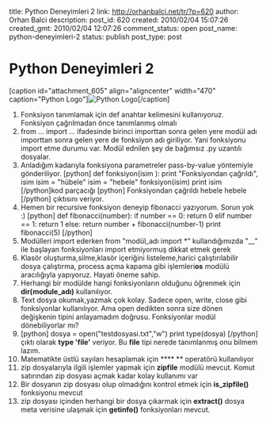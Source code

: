 title: Python Deneyimleri 2
link: http://orhanbalci.net/tr/?p=620
author: Orhan Balci
description: 
post_id: 620
created: 2010/02/04 15:07:26
created_gmt: 2010/02/04 12:07:26
comment_status: open
post_name: python-deneyimleri-2
status: publish
post_type: post

# Python Deneyimleri 2

[caption id="attachment_605" align="aligncenter" width="470" caption="Python Logo"]![Python Logo](/wp-content/uploads/python_logo.png)[/caption] 

  1. Fonksiyon tanımlamak için def anahtar kelimesini kullanıyoruz. Fonksiyon çağrılmadan önce tanımlanmış olmalı
  2. from ... import ... ifadesinde birinci importtan sonra gelen yere modül adı importtan sonra gelen yere de fonksiyon adı giriliyor. Yani fonksiyonu import etme durumu var. Modül ednilen şey de bağımsız .py uzantılı dosyalar.
  3. Anladığım kadarıyla fonksiyona parametreler pass-by-value yöntemiyle gönderiliyor. [python] def fonksiyon(isim ): print "Fonksiyondan çağrıldı", isim isim = "hübele" isim = "hebele" fonksiyon(isim) print isim [/python]kod parçacığı [python] Fonksiyondan çağrıldı hebele hebele [/python] çıktısını veriyor. 
  4. Hemen bir recursive fonksiyon deneyip fibonacci yazıyorum. Sorun yok :) [python] def fibonacci(number): if number == 0: return 0 elif number == 1: return 1 else: return number + fibonacci(number-1) print fibonacci(5) [/python]
  5. Modülleri import ederken from "modül_adı import *" kullandığımızda "__" ile başlayan fonksiyonları import etmiyormuş dikkat etmek gerek
  6. Klasör oluşturma,silme,klasör içeriğini listeleme,harici çalıştırılabilir dosya çalıştırma, process açma kapama gibi işlemleri**os** modülü aracılığıyla yapıyoruz. Hayati öneme sahip.
  7. Herhangi bir modülde hangi fonksiyonların olduğunu öğrenmek için **dir(module_adı)** kullanılıyor.
  8. Text dosya okumak,yazmak çok kolay. Sadece open, write, close gibi fonksiyonlar kullanılıyor. Ama open dedikten sonra size dönen değişkenin tipini anlayamadım doğrusu. Fonksiyonlar modül dönebiliyorlar mı?
  9. [python] dosya = open("testdosyasi.txt","w") print type(dosya) [/python] çıktı olarak **type 'file'** veriyor. Bu **file** tipi nerede tanımlanmış onu bilmem lazım. 
  10. Matematikte üstlü sayıları hesaplamak için **** ** operatörü kullanılıyor
  11. zip dosyalarıyla ilgili işlemler yapmak için **zipfile** modülü mevcut. Komut satırından zip dosyası açmak kadar kolay kullanımı var
  12. Bir dosyanın zip dosyası olup olmadığını kontrol etmek için **is_zipfile()** fonksiyonu mevcut
  13. zip dosyası içinden herhangi bir dosya çıkarmak için **extract()** dosya meta verisine ulaşmak için **getinfo()** fonksiyonları mevcut.